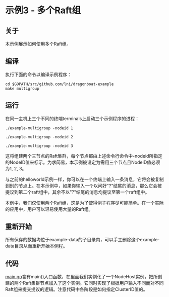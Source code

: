 # 示例3 - 多个Raft组 #

## 关于 ##
本示例展示如何使用多个Raft组。

## 编译 ##
执行下面的命令以编译示例程序：
```
cd $GOPATH/src/github.com/lni/dragonboat-example
make multigroup
```

## 运行 ##
在同一主机上三个不同的终端terminals上启动三个示例程序的进程：

```
./example-multigroup -nodeid 1
```
```
./example-multigroup -nodeid 2
```
```
./example-multigroup -nodeid 3
```
这将组建两个三节点的Raft集群，每个节点都由上述命令行命令中-nodeid所指定的NodeID值来标示。为求简易，本示例被设定为需用三个节点且NodeID值必须为1, 2, 3。

与之前的helloworld示例一样，你可以在一个终端上输入一条消息，它将会被复制到别的节点上。在本示例中，如果你输入一个以问好"?"结尾的消息，那么它会被提议到第二个raft组中，其余不以"?"结尾的消息均提议至第一个raft组中。

本例中，我们仅使用两个Raft组，这是为了使得例子程序尽可能简单。在一个实际的应用中，用户可以轻易使用大量的Raft组。

## 重新开始 ##
所有保存的数据均位于example-data的子目录内，可以手工删除这个example-data目录从而重新开始本例程。

## 代码 ##
[main.go](main.go)含有main()入口函数，在里面我们实例化了一个NodeHost实例，把所创建的两个Raft集群节点加入了这个实例。它同时实现了根据用户输入不同而对不同Raft组来提交提议的逻辑。注意代码中各阶段是如何指定ClusterID值的。
